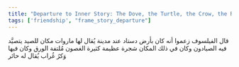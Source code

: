 ```yaml
---
title: "Departure to Inner Story: The Dove, the Turtle, the Crow, the Rat, and the Gazelle"
tags: ['friendship', "frame_story_departure"]
---
```


 قال الفيلسوف زعموا أنه كان بأرض دستاد عند مدينة يُقال لها ماروات مكان للصيد يتصيَّد فيه الصيادون وكان في ذلك المكان شجرة عظيمة كثيرة الغصون مُلتفة الورق وكان فيها وَكرُ غُراب يُقال له حائر
